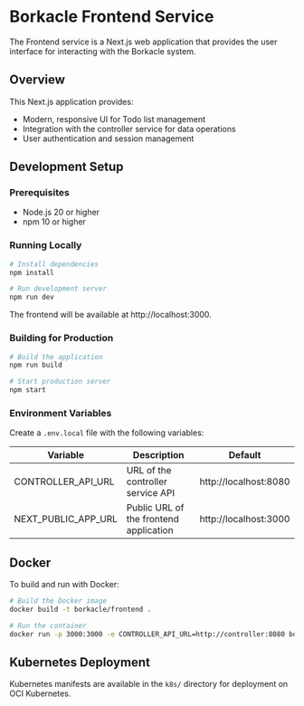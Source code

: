 # Borkacle Frontend Service

The Frontend service is a Next.js web application that provides the user interface for interacting with the Borkacle system.

## Overview

This Next.js application provides:
- Modern, responsive UI for Todo list management
- Integration with the controller service for data operations
- User authentication and session management

## Development Setup

### Prerequisites
- Node.js 20 or higher
- npm 10 or higher

### Running Locally

```bash
# Install dependencies
npm install

# Run development server
npm run dev
```

The frontend will be available at http://localhost:3000.

### Building for Production

```bash
# Build the application
npm run build

# Start production server
npm start
```

### Environment Variables

Create a `.env.local` file with the following variables:

| Variable | Description | Default |
|----------|-------------|---------|
| CONTROLLER_API_URL | URL of the controller service API | http://localhost:8080 |
| NEXT_PUBLIC_APP_URL | Public URL of the frontend application | http://localhost:3000 |

## Docker

To build and run with Docker:

```bash
# Build the Docker image
docker build -t borkacle/frontend .

# Run the container
docker run -p 3000:3000 -e CONTROLLER_API_URL=http://controller:8080 borkacle/frontend
```

## Kubernetes Deployment

Kubernetes manifests are available in the `k8s/` directory for deployment on OCI Kubernetes.
